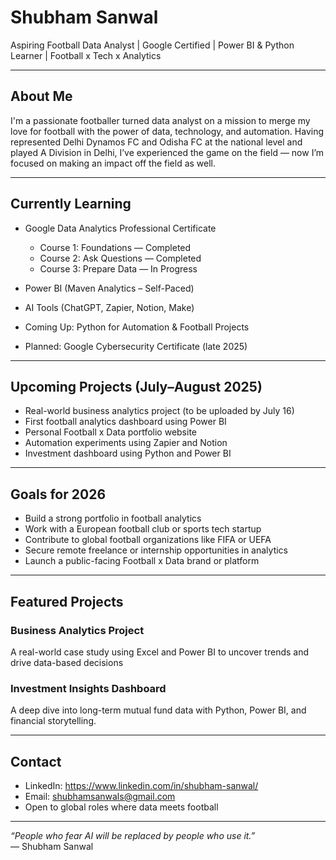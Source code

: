 
# Shubham Sanwal

Aspiring Football Data Analyst | Google Certified | Power BI & Python Learner | Football x Tech x Analytics

---

## About Me

I'm a passionate footballer turned data analyst on a mission to merge my love for football with the power of data, technology, and automation. Having represented Delhi Dynamos FC and Odisha FC at the national level and played A Division in Delhi, I’ve experienced the game on the field — now I’m focused on making an impact off the field as well.

---

## Currently Learning

- Google Data Analytics Professional Certificate  
  - Course 1: Foundations — Completed  
  - Course 2: Ask Questions — Completed  
  - Course 3: Prepare Data — In Progress  

- Power BI (Maven Analytics – Self-Paced)  
- AI Tools (ChatGPT, Zapier, Notion, Make)  
- Coming Up: Python for Automation & Football Projects  
- Planned: Google Cybersecurity Certificate (late 2025)

---

## Upcoming Projects (July–August 2025)

- Real-world business analytics project (to be uploaded by July 16)
- First football analytics dashboard using Power BI
- Personal Football x Data portfolio website
- Automation experiments using Zapier and Notion
- Investment dashboard using Python and Power BI

---

## Goals for 2026

- Build a strong portfolio in football analytics  
- Work with a European football club or sports tech startup  
- Contribute to global football organizations like FIFA or UEFA  
- Secure remote freelance or internship opportunities in analytics  
- Launch a public-facing Football x Data brand or platform

---

## Featured Projects

### Business Analytics Project  
A real-world case study using Excel and Power BI to uncover trends and drive data-based decisions

### Investment Insights Dashboard  
A deep dive into long-term mutual fund data with Python, Power BI, and financial storytelling.

---

## Contact

- LinkedIn: https://www.linkedin.com/in/shubham-sanwal/
- Email: shubhamsanwals@gmail.com
- Open to global roles where data meets football

---

*“People who fear AI will be replaced by people who use it.”*  
— Shubham Sanwal
